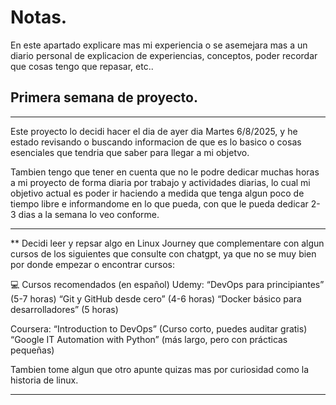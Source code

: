 # Notas.
En este apartado explicare mas mi experiencia o se asemejara mas a un diario personal de explicacion de experiencias, conceptos, poder recordar que cosas tengo que repasar, etc..


## Primera semana de proyecto.

---

Este proyecto lo decidi hacer el dia de ayer dia Martes 6/8/2025, y he estado revisando o buscando informacion de que es lo basico o cosas esenciales que tendria que saber para llegar a mi objetvo.

Tambien tengo que tener en cuenta que no le podre dedicar muchas horas a mi proyecto de forma diaria por trabajo y actividades diarias, lo cual mi objetivo actual es poder ir haciendo a medida que tenga algun poco de tiempo libre e informandome en lo que pueda, con que le pueda dedicar 2-3 dias a la semana lo veo conforme.

---

**
Decidi leer y repsar algo en Linux Journey que complementare con algun cursos de los siguientes que consulte con chatgpt, ya que no se muy bien por donde empezar o encontrar cursos:

💻 Cursos recomendados (en español)
Udemy:
“DevOps para principiantes” (5-7 horas)
“Git y GitHub desde cero” (4-6 horas)
“Docker básico para desarrolladores” (5 horas)

Coursera:
“Introduction to DevOps” (Curso corto, puedes auditar gratis)
“Google IT Automation with Python” (más largo, pero con prácticas pequeñas)

Tambien tome algun que otro apunte quizas mas por curiosidad como la historia de linux.

---
